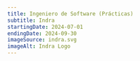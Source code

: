 ```yaml
---
title: Ingeniero de Software (Prácticas)
subtitle: Indra
startingDate: 2024-07-01
endingDate: 2024-09-30
imageSource: indra.svg
imageAlt: Indra Logo
---
```

